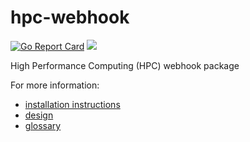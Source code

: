 # hpc-webhook

[![Go Report Card](https://goreportcard.com/badge/github.com/Donders-Institute/hpc-webhook)](https://goreportcard.com/report/github.com/Donders-Institute/hpc-webhook)
[![](https://tokei.rs/b1/github/Donders-Institute/hpc-webhook)](https://github.com/Aaronepower/tokei)

High Performance Computing (HPC) webhook package

For more information:
* [installation instructions](docs/install.md)
* [design](docs/design.md)
* [glossary](docs/glossary.md)

